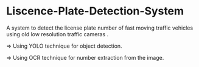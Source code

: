 # Liscence-Plate-Detection-System
A system to detect the license plate number of fast moving traffic vehicles using old low resolution traffic cameras .           

=> Using YOLO technique for object detection.

=> Using OCR technique for number extraction from the image.
